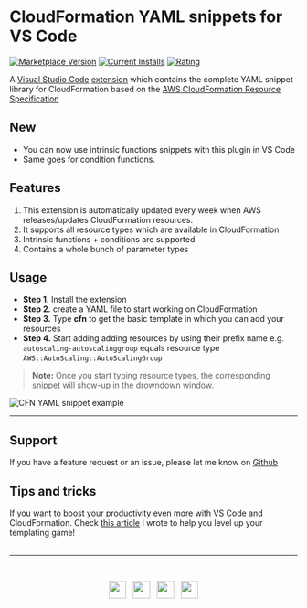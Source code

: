 # CloudFormation YAML snippets for VS Code

[![Marketplace Version](https://vsmarketplacebadge.apphb.com/version/dsteenman.cloudformation-yaml-snippets.svg 'Current Release')](https://marketplace.visualstudio.com/items?itemName=dsteenman.cloudformation-yaml-snippets)
[![Current Installs](https://vsmarketplacebadge.apphb.com/installs-short/dsteenman.cloudformation-yaml-snippets.svg 'Currently Installed')](https://marketplace.visualstudio.com/items?itemName=dsteenman.cloudformation-yaml-snippets)
[![Rating](https://vsmarketplacebadge.apphb.com/rating-star/dsteenman.cloudformation-yaml-snippets.svg)](https://marketplace.visualstudio.com/items?itemName=dsteenman.cloudformation-yaml-snippets)

A [Visual Studio Code](https://code.visualstudio.com/) [extension](https://marketplace.visualstudio.com/items?itemName=dsteenman.cloudformation-yaml-snippets) which contains the complete YAML snippet library for CloudFormation based on the [AWS CloudFormation Resource Specification](https://docs.aws.amazon.com/AWSCloudFormation/latest/UserGuide/cfn-resource-specification.html)

## New

* You can now use intrinsic functions snippets with this plugin in VS Code
* Same goes for condition functions.

## Features

1. This extension is automatically updated every week when AWS releases/updates CloudFormation resources.
2. It supports all resource types which are available in CloudFormation
3. Intrinsic functions + conditions are supported
4. Contains a whole bunch of parameter types

## Usage

* **Step 1.** Install the extension
* **Step 2.** create a YAML file to start working on CloudFormation
* **Step 3.** Type **cfn** to get the basic template in which you can add your resources
* **Step 4.** Start adding adding resources by using their prefix name e.g. ```autoscaling-autoscalinggroup``` equals resource type ```AWS::AutoScaling::AutoScalingGroup```

> **Note:** Once you start typing resource types, the corresponding snippet will show-up in the drowndown window.

![CFN YAML snippet example](https://raw.githubusercontent.com/dsteenman/cloudformation-yaml-snippets/master/images/cfn-yaml-snippet-example.gif)

---

## Support

If you have a feature request or an issue, please let me know on [Github](https://github.com/dsteenman/cloudformation-yaml-snippets/issues)

## Tips and tricks

 If you want to boost your productivity even more with VS Code and CloudFormation. Check [this article](https://dannys.cloud/level-up-cloudformation-with-vs-code) I wrote to help you level up your templating game!
<br>
<br>

---
<br>

 <p align='center'>
 <a href="https://dannys.cloud"><img height="30" src="https://raw.githubusercontent.com/dsteenman/cloudformation-yaml-snippets/master/icon/homepage.png"></a>&nbsp;&nbsp;
<a href="https://dev.to/dsteenman"><img height="30" src="https://raw.githubusercontent.com/dsteenman/cloudformation-yaml-snippets/master/icon/devto.png"></a>&nbsp;&nbsp;
<a href="https://twitter.com/dannysteenman"><img height="30" src="https://raw.githubusercontent.com/dsteenman/cloudformation-yaml-snippets/master/icon/twitter.png"></a>&nbsp;&nbsp;
<a href="https://www.linkedin.com/in/dannysteenman/"><img height="30" src="https://raw.githubusercontent.com/dsteenman/cloudformation-yaml-snippets/master/icon/linkedin.png"></a>
</p>
